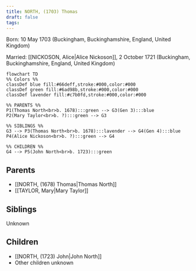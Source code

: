 ```yaml
---
title: NORTH, (1703) Thomas
draft: false
tags:
---
```

Born: 10 May 1703 (Buckingham, Buckinghamshire, England, United Kingdom)

Married: [[NICKOSON, Alice|Alice Nickoson]], 2 October 1721 (Buckingham, Buckinghamshire, England, United Kingdom)

```mermaid
flowchart TD
%% Colors %%
classDef blue fill:#66deff,stroke:#000,color:#000
classDef green fill:#6ad98b,stroke:#000,color:#000
classDef lavender fill:#c7b0fd,stroke:#000,color:#000

%% PARENTS %%
P1(Thomas North<br>b. 1678):::green --> G3(Gen 3):::blue
P2(Mary Taylor<br>b. ?):::green --> G3

%% SIBLINGS %%
G3 --> P3(Thomas North<br>b. 1678):::lavender --> G4(Gen 4):::blue
P4(Alice Nickoson<br>b. ?):::green --> G4

%% CHILDREN %%
G4 --> P5(John North<br>b. 1723):::green
```

## Parents
- [[NORTH, (1678) Thomas|Thomas North]]
- [[TAYLOR, Mary|Mary Taylor]]

## Siblings
Unknown

## Children
- [[NORTH, (1723) John|John North]]
- Other children unknown
